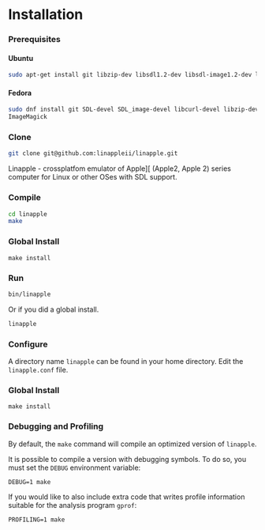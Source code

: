 # Installation


### Prerequisites

#### Ubuntu

```bash
sudo apt-get install git libzip-dev libsdl1.2-dev libsdl-image1.2-dev libcurl4-openssl-dev zlib1g-dev
```

#### Fedora

```bash
sudo dnf install git SDL-devel SDL_image-devel libcurl-devel libzip-devel
ImageMagick
```

### Clone

```bash
git clone git@github.com:linappleii/linapple.git 
```
Linapple - crossplatfom emulator of Apple][ (Apple2, Apple 2) series computer for Linux or other OSes with SDL support.


### Compile

```bash
cd linapple
make
```

### Global Install
```shell
make install
```

### Run

```bash
bin/linapple
```

Or if you did a global install.

```bash
linapple
```

### Configure

A directory name `linapple` can be found in your home directory. Edit the `linapple.conf` file.

### Global Install
```shell
make install
```

### Debugging and Profiling

By default, the `make` command will compile an optimized version of `linapple`.

It is possible to compile a version with debugging symbols. To do so, you must
set the `DEBUG` environment variable:

    DEBUG=1 make

If you would like to also include extra code that writes profile information
suitable for the analysis program `gprof`:

    PROFILING=1 make
